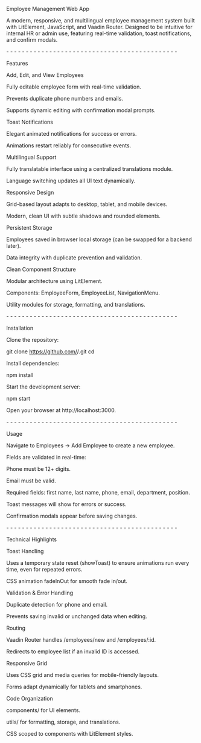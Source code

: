 Employee Management Web App

A modern, responsive, and multilingual employee management system built with LitElement, JavaScript, and Vaadin Router. Designed to be intuitive for internal HR or admin use, featuring real-time validation, toast notifications, and confirm modals.

\- \- \- \- \- \- \- \- \- \- \- \- \- \- \- \- \- \- \- \- \- \- \- \- \- \- \- \- \- \- \- \- \- \- \- \- \- \- \- \- \- \- \- \-

Features

Add, Edit, and View Employees

Fully editable employee form with real-time validation.

Prevents duplicate phone numbers and emails.

Supports dynamic editing with confirmation modal prompts.

Toast Notifications

Elegant animated notifications for success or errors.

Animations restart reliably for consecutive events.

Multilingual Support

Fully translatable interface using a centralized translations module.

Language switching updates all UI text dynamically.

Responsive Design

Grid-based layout adapts to desktop, tablet, and mobile devices.

Modern, clean UI with subtle shadows and rounded elements.

Persistent Storage

Employees saved in browser local storage (can be swapped for a backend later).

Data integrity with duplicate prevention and validation.

Clean Component Structure

Modular architecture using LitElement.

Components: EmployeeForm, EmployeeList, NavigationMenu.

Utility modules for storage, formatting, and translations.

\- \- \- \- \- \- \- \- \- \- \- \- \- \- \- \- \- \- \- \- \- \- \- \- \- \- \- \- \- \- \- \- \- \- \- \- \- \- \- \- \- \- \- \-

Installation

Clone the repository:

git clone https://github.com/<username>/<repo>.git
cd <repo>

Install dependencies:

npm install

Start the development server:

npm start

Open your browser at http://localhost:3000.

\- \- \- \- \- \- \- \- \- \- \- \- \- \- \- \- \- \- \- \- \- \- \- \- \- \- \- \- \- \- \- \- \- \- \- \- \- \- \- \- \- \- \- \-

Usage

Navigate to Employees → Add Employee to create a new employee.

Fields are validated in real-time:

Phone must be 12+ digits.

Email must be valid.

Required fields: first name, last name, phone, email, department, position.

Toast messages will show for errors or success.

Confirmation modals appear before saving changes.

\- \- \- \- \- \- \- \- \- \- \- \- \- \- \- \- \- \- \- \- \- \- \- \- \- \- \- \- \- \- \- \- \- \- \- \- \- \- \- \- \- \- \- \-

Technical Highlights

Toast Handling

Uses a temporary state reset (showToast) to ensure animations run every time, even for repeated errors.

CSS animation fadeInOut for smooth fade in/out.

Validation & Error Handling

Duplicate detection for phone and email.

Prevents saving invalid or unchanged data when editing.

Routing

Vaadin Router handles /employees/new and /employees/:id.

Redirects to employee list if an invalid ID is accessed.

Responsive Grid

Uses CSS grid and media queries for mobile-friendly layouts.

Forms adapt dynamically for tablets and smartphones.

Code Organization

components/ for UI elements.

utils/ for formatting, storage, and translations.

CSS scoped to components with LitElement styles.
